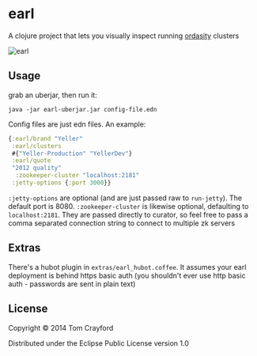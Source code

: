# earl

A clojure project that lets you visually inspect running [ordasity](github.com/boundary.ordasity) clusters

![earl](http://f.cl.ly/items/0z0L0V040y172G1t0A17/Image%202014-03-28%20at%203.11.30%20PM.png)

## Usage

grab an uberjar, then run it:

```
java -jar earl-uberjar.jar config-file.edn
```

Config files are just edn files. An example:

```clojure
{:earl/brand "Yeller"
 :earl/clusters
 #{"Yeller-Production" "YellerDev"}
 :earl/quote
 "2012 quality"
  :zookeeper-cluster "localhost:2181"
 :jetty-options {:port 3000}}
```

`:jetty-options` are optional (and are just passed raw to `run-jetty`). The default port is 8080.
`:zookeeper-cluster` is likewise optional, defaulting to `localhost:2181`. They are passed directly to curator, so feel free to pass a comma separated connection string to connect to multiple zk servers

## Extras

There's a hubot plugin in `extras/earl_hubot.coffee`. It assumes your earl deployment is behind https basic auth (you shouldn't ever use http basic auth - passwords are sent in plain text)

## License

Copyright © 2014 Tom Crayford

Distributed under the Eclipse Public License version 1.0
